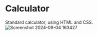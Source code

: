 # Calculator
Standard calculator, using HTML and CSS.
![Screenshot 2024-09-04 163427](https://github.com/user-attachments/assets/ec9fb2c8-beed-490e-a526-3edb35e26835)
